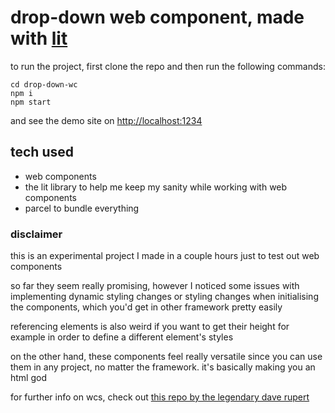 # drop-down web component, made with [lit](https://lit.dev)

to run the project, first clone the repo and then run the following commands:
```shell
cd drop-down-wc
npm i
npm start
```

and see the demo site on [http://localhost:1234](http://localhost:1234)

## tech used

- web components
- the lit library to help me keep my sanity while working with web components
- parcel to bundle everything

### disclaimer

this is an experimental project I made in a couple hours just to test out web components

so far they seem really promising, however I noticed some issues with implementing dynamic styling changes or styling changes when initialising the components, which you'd get in other framework pretty easily

referencing elements is also weird if you want to get their height for example in order to define a different element's styles

on the other hand, these components feel really versatile since you can use them in any project, no matter the framework. it's basically making you an html god

for further info on wcs, check out [this repo by the legendary dave rupert](https://github.com/davatron5000/awesome-standalones)
